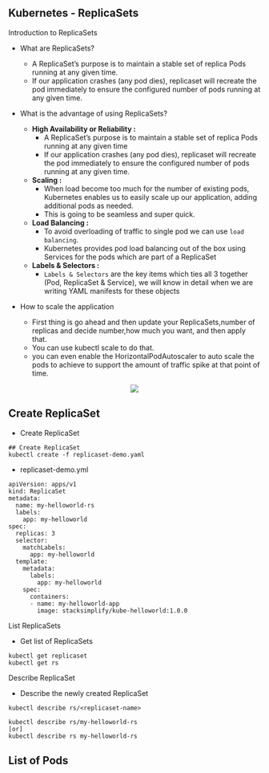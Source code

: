 ## Kubernetes - ReplicaSets
Introduction to ReplicaSets 
- What are ReplicaSets?
    - A ReplicaSet’s purpose is to maintain a stable set of replica Pods running at any given time.
    - If our application crashes (any pod dies), replicaset will recreate the pod immediately to ensure the configured number of pods running at any given time. 


- What is the advantage of using ReplicaSets?
    - **High Availability or Reliability :**
        - A ReplicaSet’s purpose is to maintain a stable set of replica Pods running at any given time
        - If our application crashes (any pod dies), replicaset will recreate the pod immediately to ensure the configured number of pods running at any given time.
    - **Scaling :**
        - When load become too much for the number of existing pods, Kubernetes enables us to easily scale up our application, adding additional pods as needed.
        - This is going to be seamless and super quick.
    - **Load Balancing :**
        - To avoid overloading of traffic to single pod we can use `load balancing`. 
        - Kubernetes provides pod load balancing out of the box using Services  for the pods which are part of a ReplicaSet
    - **Labels & Selectors :**
        - `Labels & Selectors` are the key items which ties all 3 together (Pod, ReplicaSet & Service), we will know in detail when we are writing YAML manifests for these objects

- How to scale the application 
    - First thing is go ahead and then update your ReplicaSets,number of replicas and decide number,how much you want, and then apply that.
    - You can use kubectl scale to do that.
    -  you can even enable the HorizontalPodAutoscaler to auto scale the pods to achieve to support the amount of traffic spike at that point of time.

<p align="center">
    <img src="https://user-images.githubusercontent.com/34484660/253736877-549921cc-efe2-4579-9ab9-ffbe22775b18.png" />
</p>



## Create ReplicaSet
- Create ReplicaSet

```t
## Create ReplicaSet
kubectl create -f replicaset-demo.yaml
```
- replicaset-demo.yml
```t
apiVersion: apps/v1
kind: ReplicaSet
metadata:
  name: my-helloworld-rs
  labels:
    app: my-helloworld
spec:
  replicas: 3
  selector:
    matchLabels:
      app: my-helloworld
  template:
    metadata:
      labels:
        app: my-helloworld
    spec:
      containers:
      - name: my-helloworld-app
        image: stacksimplify/kube-helloworld:1.0.0
```
List ReplicaSets
- Get list of ReplicaSets

```t
kubectl get replicaset
kubectl get rs
```
Describe ReplicaSet
- Describe the newly created ReplicaSet

```t
kubectl describe rs/<replicaset-name>

kubectl describe rs/my-helloworld-rs
[or]
kubectl describe rs my-helloworld-rs
```
List of Pods
- 